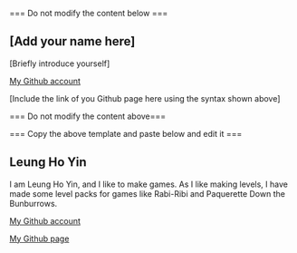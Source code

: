 === Do not modify the content below ===

## [Add your name here]
[Briefly introduce yourself]

[My Github account](http://www.github.com/put-your-github-username-here/)

[Include the link of you Github page here using the syntax shown above]

=== Do not modify the content above===

=== Copy the above template and paste below and edit it ===

## Leung Ho Yin
I am Leung Ho Yin, and I like to make games. As I like making levels, I have made some level packs for games like Rabi-Ribi and Paquerette Down the Bunburrows.

[My Github account](https://github.com/LeungoftheJack23)

[My Github page](https://leungofthejack23.github.io/Week3Exercise/)

